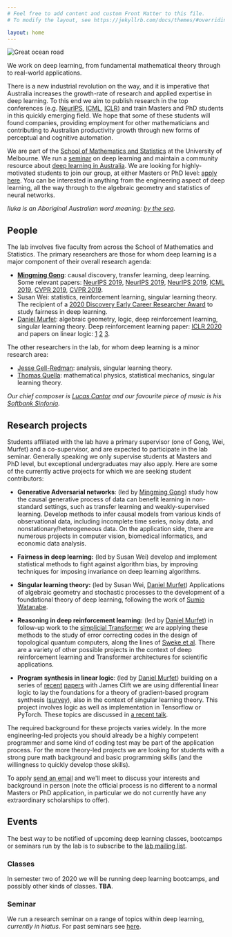 ```yaml
---
# Feel free to add content and custom Front Matter to this file.
# To modify the layout, see https://jekyllrb.com/docs/themes/#overriding-theme-defaults

layout: home
---
```


![Great ocean road](https://outbackfree.imgix.net/content/tours/Grayline/Great_Ocean_Road/064OK_IMGP0415-X2.jpg?w=1740&h=980&fit=crop&crop=center&auto=format)

We work on deep learning, from fundamental mathematical theory through to real-world applications. 

There is a new industrial revolution on the way, and it is imperative that Australia increases the growth-rate of research and applied expertise in deep learning. To this end we aim to publish research in the top conferences (e.g. [NeurIPS](https://nips.cc/), [ICML](https://icml.cc/), [ICLR](https://iclr.cc/)) and train Masters and PhD students in this quickly emerging field. We hope that some of these students will found companies, providing employment for other mathematicians and contributing to Australian productivity growth through new forms of perceptual and cognitive automation.

We are part of the [School of Mathematics and Statistics](https://ms.unimelb.edu.au/home) at the University of Melbourne. We run a [seminar](http://therisingsea.org/post/seminar-ch/) on deep learning and maintain a community resource about [deep learning in Australia](dlinoz). We are looking for highly-motivated students to join our group, at either Masters or PhD level: [apply here](mailto:d.murfet@unimelb.edu.au). You can be interested in anything from the engineering aspect of deep learning, all the way through to the algebraic geometry and statistics of neural networks.

*Iluka is an Aboriginal Australian word meaning: [by the sea](https://www.gnb.nsw.gov.au/place_naming/placename_search/extract?id=MackXtrXan).*

## People

The lab involves five faculty from across the School of Mathematics and Statistics. The primary researchers are those for whom deep learning is a major component of their overall research agenda:

* **[Mingming Gong](https://mingming-gong.github.io/)**: causal discovery, transfer learning, deep learning. Some relevant papers: [NeurIPS 2019](https://arxiv.org/abs/1907.02690), [NeurIPS 2019](https://papers.nips.cc/paper/8912-likelihood-free-overcomplete-ica-and-applications-in-causal-discovery.pdf), [NeurIPS 2019](https://papers.nips.cc/paper/9506-specific-and-shared-causal-relation-modeling-and-mechanism-based-clustering.pdf), [ICML 2019](http://proceedings.mlr.press/v97/huang19g/huang19g.pdf), [CVPR 2019](https://arxiv.org/abs/1809.05852), [CVPR 2019](https://arxiv.org/pdf/1904.01870.pdf).
* Susan Wei: statistics, reinforcement learning, singular learning theory. The recipient of a [2020 Discovery Early Career Researcher Award](https://dataportal.arc.gov.au/NCGP/Web/Grant/Grant/DE200101253) to study fairness in deep learning.
* [Daniel Murfet](http://therisingsea.org/): algebraic geometry, logic, deep reinforcement learning, singular learning theory. Deep reinforcement learning paper: [ICLR 2020](https://openreview.net/forum?id=rkecJ6VFvr) and papers on linear logic: [1](https://arxiv.org/abs/1407.2650) [2](https://arxiv.org/abs/1805.10770) [3](https://arxiv.org/abs/1805.11813).

The other researchers in the lab, for whom deep learning is a minor research area:

* [Jesse Gell-Redman](https://sites.google.com/site/jessegellredman/): analysis, singular learning theory.
* [Thomas Quella](https://researchers.ms.unimelb.edu.au/~tquella@unimelb/#home): mathematical physics, statistical mechanics, singular learning theory.

*Our chief composer is [Lucas Cantor](https://www.lucascantormusic.com/) and our favourite piece of music is his [Softbank Sinfonia](https://www.lucascantormusic.com/softbanksinfonia).*

## Research projects

Students affiliated with the lab have a primary supervisor (one of Gong, Wei, Murfet) and a co-supervisor, and are expected to participate in the lab seminar. Generally speaking we only supervise students at Masters and PhD level, but exceptional undergraduates may also apply. Here are some of the currently active projects for which we are seeking student contributors:

* **Generative Adversarial networks**: (led by [Mingming Gong](https://mingming-gong.github.io/)) study how the causal generative process of data can benefit learning in non-standard settings, such as transfer learning and weakly-supervised learning. Develop methods to infer causal models from various kinds of observational data, including incomplete time series, noisy data, and nonstationary/heterogeneous data. On the application side, there are numerous projects in computer vision, biomedical informatics, and economic data analysis.

* **Fairness in deep learning:** (led by Susan Wei) develop and implement statistical methods to fight against algorithm bias, by improving techniques for imposing invariance on deep learning algorithms.

* **Singular learning theory:** (led by Susan Wei, [Daniel Murfet](http://therisingsea.org/)) Applications of algebraic geometry and stochastic processes to the development of a foundational theory of deep learning, following the work of [Sumio Watanabe](http://watanabe-www.math.dis.titech.ac.jp/users/swatanab/singular-learning-theory.html).

* **Reasoning in deep reinforcement learning:** (led by [Daniel Murfet](http://therisingsea.org/)) in follow-up work to the [simplicial Transformer](https://openreview.net/forum?id=rkecJ6VFvr) we are applying these methods to the study of error correcting codes in the design of topological quantum computers, along the lines of [Sweke et al](https://arxiv.org/abs/1810.07207). There are a variety of other possible projects in the context of deep reinforcement learning and Transformer architectures for scientific applications.

* **Program synthesis in linear logic**: (led by [Daniel Murfet](http://therisingsea.org/)) building on a series of [recent](https://arxiv.org/abs/1805.10770) [papers](https://arxiv.org/abs/1805.11813) with James Clift we are using differential linear logic to lay the foundations for a theory of gradient-based program synthesis ([survey](https://gist.github.com/dmurfet/688af9d4413cbb9a13ca5d50b28ddcbc)), also in the context of singular learning theory. This project involves logic as well as implementation in Tensorflow or PyTorch. These topics are discussed in [a recent talk](https://youtu.be/IW4LjjAWrO4).

The required background for these projects varies widely. In the more engineering-led projects you should already be a highly competent programmer and some kind of coding test may be part of the application process. For the more theory-led projects we are looking for students with a strong pure math background and basic programming skills (and the willingness to quickly develop those skills).

To apply [send an email](mailto:d.murfet@unimelb.edu.au) and we'll meet to discuss your interests and background in person (note the official process is no different to a normal Masters or PhD application, in particular we do not currently have any extraordinary scholarships to offer).

## Events

The best way to be notified of upcoming deep learning classes, bootcamps or seminars run by the lab is to subscribe to the [lab mailing list](https://tinyletter.com/ilukalab).

### Classes

In semester two of 2020 we will be running deep learning bootcamps, and possibly other kinds of classes. **TBA**.

### Seminar

We run a research seminar on a range of topics within deep learning, *currently in hiatus*. For past seminars see [here](seminar).
